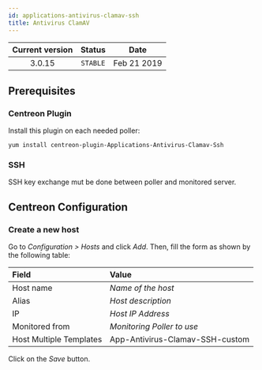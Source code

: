 ```yaml
---
id: applications-antivirus-clamav-ssh
title: Antivirus ClamAV
---
```


| Current version | Status | Date |
| :-: | :-: | :-: |
| 3.0.15 | `STABLE` | Feb 21 2019 |

## Prerequisites

### Centreon Plugin

Install this plugin on each needed poller:

``` shell
yum install centreon-plugin-Applications-Antivirus-Clamav-Ssh
```

### SSH

SSH key exchange mut be done between poller and monitored server.

## Centreon Configuration

### Create a new host

Go to *Configuration \> Hosts* and click *Add*. Then, fill the form as shown by the following table:

| Field                   | Value                           |
| :---------------------- | :------------------------------ |
| Host name               | *Name of the host*              |
| Alias                   | *Host description*              |
| IP                      | *Host IP Address*               |
| Monitored from          | *Monitoring Poller to use*      |
| Host Multiple Templates | App-Antivirus-Clamav-SSH-custom |

Click on the *Save* button.


